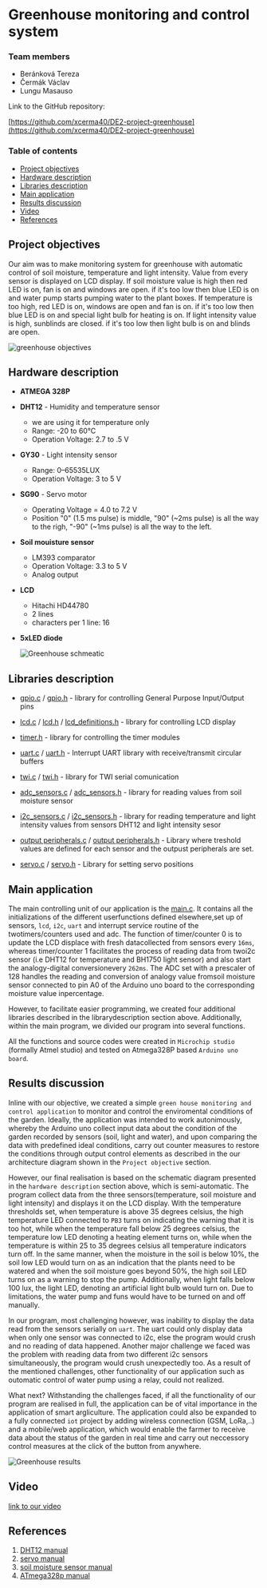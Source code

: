 # Greenhouse monitoring and control system

### Team members

* Beránková Tereza
* Čermák Václav
* Lungu Masauso


Link to the GitHub repository:

[https://github.com/xcerma40/DE2-project-greenhouse](https://github.com/xcerma40/DE2-project-greenhouse)

### Table of contents

* [Project objectives](#objectives)
* [Hardware description](#hardware)
* [Libraries description](#libs)
* [Main application](#main)
* [Results discussion](#results)
* [Video](#video)
* [References](#references)

<a name="objectives"></a>

## Project objectives

Our aim was to make monitoring system for greenhouse with automatic control of soil moisture, temperature and light intensity. 
Value from every sensor is displayed on LCD display.
If soil moisture value is high then red LED is on, fan is on and windows are open. if it's too low then blue LED is on and water pump starts pumping water to the plant boxes.
If temperature is too high, red LED is on, windows are open and fan is on. if it's too low then blue LED is on and special light bulb for heating is on.
If light intensity value is high, sunblinds are closed. if it's too low then light bulb is on and blinds are open.

![greenhouse objectives](https://github.com/xcerma40/DE2-project-greenhouse/blob/master/Pictures/greenhouse%20objectives.png)


<a name="hardware"></a>

## Hardware description
* **ATMEGA 328P**
* **DHT12** - Humidity and temperature sensor
  * we are using it for temperature only
  * Range: -20 to 60°C
  * Operation Voltage: 2.7 to .5 V
* **GY30** - Light intensity sensor 
  * Range: 0–65535LUX
  * Operation Voltage: 3 to 5 V
* **SG90** - Servo motor
  * Operating Voltage = 4.0 to 7.2 V
  * Position "0" (1.5 ms pulse) is middle, "90" (~2ms pulse) is all the way to the righ, "-90" (~1ms pulse) is all the way to the left.
* **Soil mouisture sensor**
  * LM393 comparator
  * Operation Voltage: 3.3 to 5 V
  * Analog output
* **LCD**
  * Hitachi HD44780
  * 2 lines
  * characters per 1 line: 16
* **5xLED diode**
  
  ![Greenhouse schmeatic](https://github.com/xcerma40/DE2-project-greenhouse/blob/master/Pictures/greenhouse%20schematic.png)
<a name="libs"></a>

## Libraries description
* [gpio.c](https://github.com/xcerma40/DE2-project-greenhouse/blob/master/GreenhouseSystem/library/gpio.c) / [gpio.h](https://github.com/xcerma40/DE2-project-greenhouse/blob/master/GreenhouseSystem/library/gpio.h) - library for controlling General Purpose Input/Output pins
* [lcd.c](https://github.com/xcerma40/DE2-project-greenhouse/blob/master/GreenhouseSystem/library/lcd.c) / [lcd.h](https://github.com/xcerma40/DE2-project-greenhouse/blob/master/GreenhouseSystem/library/lcd.h) / [lcd_definitions.h](https://github.com/xcerma40/DE2-project-greenhouse/blob/master/GreenhouseSystem/library/lcd_definitions.h) - library for controlling LCD display 
* [timer.h](https://github.com/xcerma40/DE2-project-greenhouse/blob/master/GreenhouseSystem/library/timer.h) - library for controlling the timer modules
* [uart.c](https://github.com/xcerma40/DE2-project-greenhouse/blob/master/GreenhouseSystem/library/uart.c) / [uart.h](https://github.com/xcerma40/DE2-project-greenhouse/blob/master/GreenhouseSystem/library/uart.h) - Interrupt UART library with receive/transmit circular buffers
* [twi.c](https://github.com/xcerma40/DE2-project-greenhouse/blob/master/GreenhouseSystem/library/twi.c) / [twi.h](https://github.com/xcerma40/DE2-project-greenhouse/blob/master/GreenhouseSystem/library/twi.h) - library for TWI serial comunication
  
* [adc_sensors.c](https://github.com/xcerma40/DE2-project-greenhouse/blob/master/GreenhouseSystem/src/adc_sensors.c) / [adc_sensors.h](https://github.com/xcerma40/DE2-project-greenhouse/blob/master/GreenhouseSystem/src/adc_sensors.h) - library for reading values from soil moisture sensor

* [i2c_sensors.c](https://github.com/xcerma40/DE2-project-greenhouse/blob/master/GreenhouseSystem/src/i2c_sensors.c) / [i2c_sensors.h](https://github.com/xcerma40/DE2-project-greenhouse/blob/master/GreenhouseSystem/src/output_peripherals.h) - library for reading temperature and light intensity values from sensors DHT12 and light intensity sesor 

* [output peripherals.c](https://github.com/xcerma40/DE2-project-greenhouse/blob/master/GreenhouseSystem/src/output%20peripherals.c) / [output peripherals.h](https://github.com/xcerma40/DE2-project-greenhouse/blob/master/GreenhouseSystem/src/output_peripherals.h) - Library where treshold values are defined for each sensor and the outpust peripherals are set.
	
* [servo.c](https://github.com/xcerma40/DE2-project-greenhouse/blob/master/GreenhouseSystem/src/servo.c) / [servo.h](https://github.com/xcerma40/DE2-project-greenhouse/blob/master/GreenhouseSystem/src/servo.h) - Library for setting servo positions

<a name="main"></a>

## Main application

The main controlling unit of our application is the [main.c](https://github.com/xcerma40/DE2-project-greenhouse/blob/master/GreenhouseSystem/main.c). It contains all the initializations of the different userfunctions defined elsewhere,set up of sensors, `lcd`, `i2c`, `uart` and interrupt service routine of the twotimers/counters used and adc. The function of timer/counter 0 is to update the LCD displace with fresh datacollected from sensors every `16ms`, whereas timer/counter 1 facilitates the process of reading data from twoi2c sensor (i.e DHT12 for temperature and BH1750 light sensor) and also start the analogy-digital conversionevery `262ms`. The ADC set with a prescaler of 128 handles the reading and conversion of analogy value fromsoil moisture sensor connected to pin A0 of the Arduino uno board to the corresponding moisture value inpercentage.

However, to facilitate easier programming, we created four additional libraries described in the librarydescription section above. Additionally, within the main program, we divided our program into several functions.

All the functions and source codes were created in `Microchip studio` (formally Atmel studio) and tested on Atmega328P based `Arduino uno board`.

<a name="results"></a>

## Results discussion

Inline with our objective, we created a simple `green house monitoring and control application` to monitor and control the enviromental conditions of the garden. Ideally, the application was intended to work autonimously, whereby the Arduino uno collect input data about the condition of the garden recorded by sensors (soil, light and water), and upon comparing the data with predefined ideal conditions, carry out counter measures to restore the conditions through output control elements as described in the our architecture diagram shown in the `Project objective` section.

However, our final realisation is based on the schematic diagram presented in the `hardware description` section above, which is semi-automatic. The program collect data from the three sensors(temperature, soil moisture and light intensity) and displays it on the LCD display. With the temperature thresholds set, when temperature is above 35 degrees celsius, the high temperature LED connected to `PB3` turns on indicating the warning that it is too hot, while when the temperature fall below 25 degrees celsius, the temperature low LED denoting a heating element turns on, while when the temperature is within 25 to 35 degrees celsius all temperature indicators turn off. In the same manner, when the moisture in the soil is below 10%, the soil low LED would turn on as an indication that the plants need to be watered and when the soil moisture goes beyond 50%, the high soil LED turns on as a warning to stop the pump. Additionally, when light falls below 100 lux, the light LED, denoting an artificial light bulb would turn on. Due to limitations, the water pump and funs would have to be turned on and off manually.

In our program, most challenging however, was inability to display the data read from the sensors serially on `uart`. The uart could only display data when only one sensor was connected to i2c, else the program would crush and no reading of data happened. Another major challenge we faced was the problem with reading data from two different i2c sensors simultaneously, the program would crush unexpectedly too. As a result of the mentioned challenges, other functionality of our application such as outomatic control of water pump using a relay, could not realized.

What next? Withstanding the challenges faced, if all the functionality of our program are realised in full, the application can be of vital importance in the application of smart argliculture. The application could also be expanded to a fully connected `iot` project by adding wireless connection (GSM, LoRa,..) and a mobile/web application, which would enable the farmer to receive data about the status of the garden in real time and carry out neccessory control measures at the click of the button from anywhere.

![Greenhouse results](https://github.com/xcerma40/DE2-project-greenhouse/blob/master/Pictures/Greenhouse%20real.jpeg)

<a name="video"></a>

## Video

[link to our video](https://www.youtube.com/watch?v=TQb-roNkAjA)

<a name="references"></a>

## References

1. [DHT12 manual](https://github.com/xcerma40/DE2-project-greenhouse/blob/master/dokumenty/dht12_manual.pdf)
2. [servo manual](https://github.com/xcerma40/DE2-project-greenhouse/blob/master/dokumenty/SG90-TowerPro.pdf)
3. [soil moisture sensor manual](https://github.com/xcerma40/DE2-project-greenhouse/blob/master/dokumenty/eses1474354607.pdf)
4. [ATmega328p manual](https://ww1.microchip.com/downloads/en/DeviceDoc/Atmel-7810-Automotive-Microcontrollers-ATmega328P_Datasheet.pdf)
